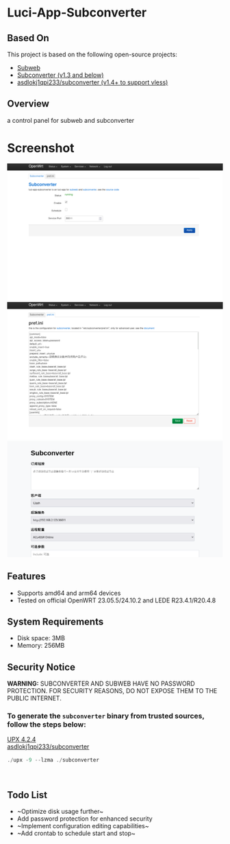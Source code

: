 # Luci-App-Subconverter

## Based On

This project is based on the following open-source projects:

* [Subweb](https://github.com/stilleshan/subweb)
* [Subconverter (v1.3 and below)](https://github.com/tindy2013/subconverter)
* [asdlokj1qpi233/subconverter (v1.4+ to support vless)](https://github.com/asdlokj1qpi233/subconverter)
## Overview

a control panel for subweb and subconverter

# Screenshot

![subconverter](./img/subconverter.png)
![prefini](./img/prefini.png)
![subweb](./img/subweb.png)
## Features

* Supports amd64 and arm64 devices
* Tested on official OpenWRT 23.05.5/24.10.2 and LEDE R23.4.1/R20.4.8

## System Requirements

* Disk space: 3MB
* Memory: 256MB

## Security Notice

**WARNING:** SUBCONVERTER AND SUBWEB HAVE NO PASSWORD PROTECTION. FOR SECURITY REASONS, DO NOT EXPOSE THEM TO THE PUBLIC INTERNET.
<br>

### To generate the `subconverter` binary from trusted sources, follow the steps below:

[UPX 4.2.4](https://github.com/upx/upx/releases/tag/v4.2.4)
<br>
[asdlokj1qpi233/subconverter](https://github.com/asdlokj1qpi233/subconverter/actions/runs/15059868366)
```powershell
./upx -9 --lzma ./subconverter
```
<br>

## Todo List

* ~Optimize disk usage further~
* Add password protection for enhanced security
* ~Implement configuration editing capabilities~
* ~Add crontab to schedule start and stop~
